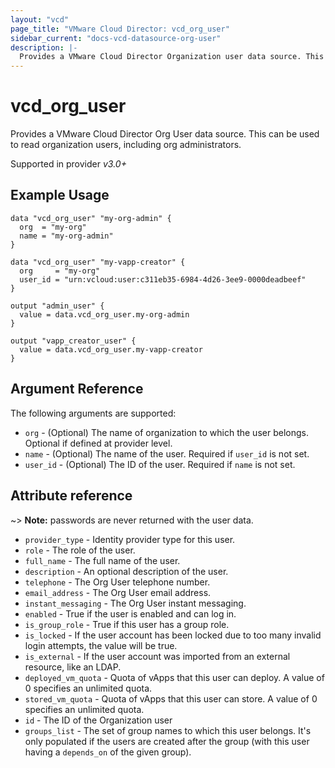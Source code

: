 ```yaml
---
layout: "vcd"
page_title: "VMware Cloud Director: vcd_org_user"
sidebar_current: "docs-vcd-datasource-org-user"
description: |-
  Provides a VMware Cloud Director Organization user data source. This can be used to read organization users.
---
```


# vcd\_org\_user

Provides a VMware Cloud Director Org User data source. This can be used to read organization users, including org administrators.

Supported in provider *v3.0+*


## Example Usage

```hcl
data "vcd_org_user" "my-org-admin" {
  org  = "my-org"
  name = "my-org-admin"
}

data "vcd_org_user" "my-vapp-creator" {
  org     = "my-org"
  user_id = "urn:vcloud:user:c311eb35-6984-4d26-3ee9-0000deadbeef"
}

output "admin_user" {
  value = data.vcd_org_user.my-org-admin
}

output "vapp_creator_user" {
  value = data.vcd_org_user.my-vapp-creator
}
```

## Argument Reference

The following arguments are supported:

* `org` - (Optional) The name of organization to which the user belongs. Optional if defined at provider level.
* `name` - (Optional) The name of the user. Required if `user_id` is not set.
* `user_id` - (Optional) The ID of the user. Required if `name` is not set.

## Attribute reference

~> **Note:** passwords are never returned with the user data.

* `provider_type` - Identity provider type for this user. 
* `role` - The role of the user. 
* `full_name` - The full name of the user.
* `description` - An optional description of the user.
* `telephone` - The Org User telephone number.
* `email_address` - The Org User email address.
* `instant_messaging` - The Org User instant messaging.
* `enabled` - True if the user is enabled and can log in.
* `is_group_role` - True if this user has a group role.
* `is_locked` - If the user account has been locked due to too many invalid login attempts, the value will be true.
* `is_external` - If the user account was imported from an external resource, like an LDAP.
* `deployed_vm_quota` - Quota of vApps that this user can deploy. A value of 0 specifies an unlimited quota.
* `stored_vm_quota` -  Quota of vApps that this user can store. A value of 0 specifies an unlimited quota.
* `id` - The ID of the Organization user
* `groups_list` - The set of group names to which this user belongs. It's only populated if the users
    are created after the group (with this user having a `depends_on` of the given group).

